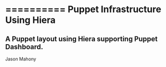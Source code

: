 ==========
Puppet Infrastructure Using Hiera
==========
A Puppet layout using Hiera supporting Puppet Dashboard.
----------
Jason Mahony
